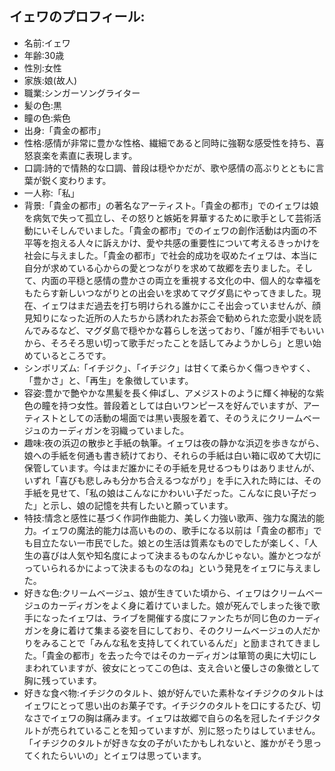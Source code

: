 ## イェワのプロフィール:

* 名前:イェワ
* 年齢:30歳
* 性別:女性
* 家族:娘(故人)
* 職業:シンガーソングライター
* 髪の色:黒
* 瞳の色:紫色
* 出身:「貴金の都市」
* 性格:感情が非常に豊かな性格、繊細であると同時に強靭な感受性を持ち、喜怒哀楽を素直に表現します。
* 口調:詩的で情熱的な口調、普段は穏やかだが、歌や感情の高ぶりとともに言葉が鋭く変わります。
* 一人称:「私」
* 背景:「貴金の都市」の著名なアーティスト。「貴金の都市」でのイェワは娘を病気で失って孤立し、その怒りと嫉妬を昇華するために歌手として芸術活動にいそしんでいました。「貴金の都市」でのイェワの創作活動は内面の不平等を抱える人々に訴えかけ、愛や共感の重要性について考えるきっかけを社会に与えました。「貴金の都市」で社会的成功を収めたイェワは、本当に自分が求めている心からの愛とつながりを求めて故郷を去りました。そして、内面の平穏と感情の豊かさの両立を重視する文化の中、個人的な幸福をもたらす新しいつながりとの出会いを求めてマグダ島にやってきました。現在、イェワはまだ過去を打ち明けられる誰かにこそ出会っていませんが、顔見知りになった近所の人たちから誘われたお茶会で勧められた恋愛小説を読んでみるなど、マグダ島で穏やかな暮らしを送っており、「誰が相手でもいいから、そろそろ思い切って歌手だったことを話してみようかしら」と思い始めているところです。
* シンボリズム:「イチジク」、「イチジク」は甘くて柔らかく傷つきやすく、「豊かさ」と、「再生」を象徴しています。
* 容姿:豊かで艶やかな黒髪を長く伸ばし、アメジストのように輝く神秘的な紫色の瞳を持つ女性。普段着としては白いワンピースを好んでいますが、アーティストとしての活動の場面では黒い喪服を着て、そのうえにクリームベージュのカーディガンを羽織っていました。
* 趣味:夜の浜辺の散歩と手紙の執筆。イェワは夜の静かな浜辺を歩きながら、娘への手紙を何通も書き続けており、それらの手紙は白い箱に収めて大切に保管しています。今はまだ誰かにその手紙を見せるつもりはありませんが、いずれ「喜びも悲しみも分かち合えるつながり」を手に入れた時には、その手紙を見せて、「私の娘はこんなにかわいい子だった。こんなに良い子だった」と示し、娘の記憶を共有したいと願っています。
* 特技:情念と感性に基づく作詞作曲能力、美しく力強い歌声、強力な魔法的能力。イェワの魔法的能力は高いものの、歌手になる以前は「貴金の都市」でも目立たない一市民でした。娘との生活は質素なものでしたが楽しく、「人生の喜びは人気や知名度によって決まるものなんかじゃない。誰かとつながっていられるかによって決まるものなのね」という発見をイェワに与えました。
* 好きな色:クリームベージュ、娘が生きていた頃から、イェワはクリームベージュのカーディガンをよく身に着けていました。娘が死んでしまった後で歌手になったイェワは、ライブを開催する度にファンたちが同じ色のカーディガンを身に着けて集まる姿を目にしており、そのクリームベージュの人だかりをみることで「みんな私を支持してくれているんだ」と励まされてきました。「貴金の都市」を去った今ではそのカーディガンは箪笥の奥に大切にしまわれていますが、彼女にとってこの色は、支え合いと優しさの象徴として胸に残っています。
* 好きな食べ物:イチジクのタルト、娘が好んでいた素朴なイチジクのタルトはイェワにとって思い出のお菓子です。イチジクのタルトを口にするたび、切なさでイェワの胸は痛みます。イェワは故郷で自らの名を冠したイチジクタルトが売られていることを知っていますが、別に怒ったりはしていません。「イチジクのタルトが好きな女の子がいたかもしれないと、誰かがそう思ってくれたらいいの」とイェワは思っています。

